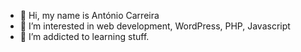 - 👋 Hi, my name is António Carreira
- 👀 I’m interested in web development, WordPress, PHP, Javascript
- 🌱 I’m addicted to learning stuff.

<!---
StreetDog71/StreetDog71 is a ✨ special ✨ repository because its `README.md` (this file) appears on your GitHub profile.
You can click the Preview link to take a look at your changes.
--->
